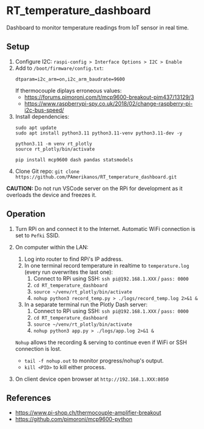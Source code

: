 # RT_temperature_dashboard
Dashboard to monitor temperature readings from IoT sensor in real time.

## Setup
1. Configure I2C: `raspi-config > Interface Options > I2C > Enable`
2. Add to `/boot/firmware/config.txt`:
    ```
    dtparam=i2c_arm=on,i2c_arm_baudrate=9600
    ```
    If thermocouple diplays erroneous values:
    - https://forums.pimoroni.com/t/mcp9600-breakout-pim437/13129/3
    - https://www.raspberrypi-spy.co.uk/2018/02/change-raspberry-pi-i2c-bus-speed/
3. Install dependencies: 
    ```
    sudo apt update
    sudo apt install python3.11 python3.11-venv python3.11-dev -y
    
    python3.11 -m venv rt_plotly
    source rt_plotly/bin/activate

    pip install mcp9600 dash pandas statsmodels
    ```
4. Clone Git repo: `git clone https://github.com/PAmerikanos/RT_temperature_dashboard.git`

**CAUTION:** Do not run VSCode server on the RPi for development as it overloads the device and freezes it.

## Operation
1. Turn RPi on and connect it to the Internet. Automatic WiFi connection is set to `Pefki` SSID.
2. On computer within the LAN:
    1. Log into router to find RPi's IP address.
    2. In one terminal record temperature in realtime to `temperature.log` (every run overwrites the last one):
        1. Connect to RPi using SSH: `ssh pi@192.168.1.XXX` / `pass: 0000`
        2. `cd RT_temperature_dashboard`
        3. `source ~/venv/rt_plotly/bin/activate`
        4. `nohup python3 record_temp.py > ./logs/record_temp.log 2>&1 &`
    3. In a separate terminal run the Plotly Dash server:
        1. Connect to RPi using SSH: `ssh pi@192.168.1.XXX` / `pass: 0000`
        2. `cd RT_temperature_dashboard`
        3. `source ~/venv/rt_plotly/bin/activate`
        4. `nohup python3 app.py > ./logs/app.log 2>&1 &`

    `Nohup` allows the recording & serving to continue even if WiFi or SSH connection is lost.
    - `tail -f nohup.out` to monitor progress/nohup's output.
    - `kill <PID>` to kill either process.
5. On client device open browser at `http://192.168.1.XXX:8050`

## References
- https://www.pi-shop.ch/thermocouple-amplifier-breakout
- https://github.com/pimoroni/mcp9600-python
